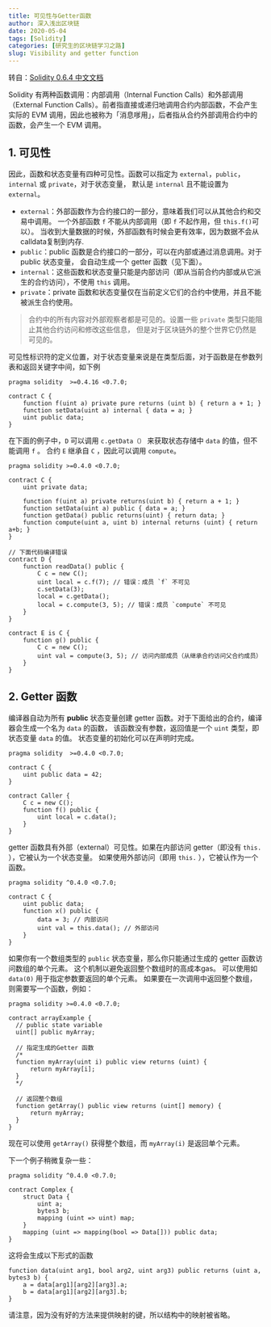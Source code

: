 ```yaml
---
title: 可见性与Getter函数
author: 深入浅出区块链
date: 2020-05-04
tags: [Solidity]
categories: [研究生的区块链学习之路]
slug: Visibility and getter function
---
```


转自：[Solidity 0.6.4 中文文档](https://learnblockchain.cn/docs/solidity/contracts.html#getter)

Solidity 有两种函数调用：内部调用（Internal Function Calls）和外部调用（External Function Calls）。前者指直接或递归地调用合约内部函数，不会产生实际的 EVM 调用，因此也被称为「消息嗲用」，后者指从合约外部调用合约中的函数，会产生一个 EVM 调用。

## 1. 可见性

因此，函数和状态变量有四种可见性。函数可以指定为 `external`，`public`，`internal` 或 `private`，对于状态变量， 默认是 `internal` 且不能设置为 `external`。

- `external`：外部函数作为合约接口的一部分，意味着我们可以从其他合约和交易中调用。 一个外部函数 `f` 不能从内部调用（即 `f` 不起作用，但 `this.f()`可以）。 当收到大量数据的时候，外部函数有时候会更有效率，因为数据不会从calldata复制到内存.
- `public`：public 函数是合约接口的一部分，可以在内部或通过消息调用。对于 public 状态变量， 会自动生成一个 getter 函数（见下面）。
- `internal`：这些函数和状态变量只能是内部访问（即从当前合约内部或从它派生的合约访问），不使用 `this` 调用。
- `private`：private 函数和状态变量仅在当前定义它们的合约中使用，并且不能被派生合约使用。

> 合约中的所有内容对外部观察者都是可见的。设置一些 `private` 类型只能阻止其他合约访问和修改这些信息， 但是对于区块链外的整个世界它仍然是可见的。

可见性标识符的定义位置，对于状态变量来说是在类型后面，对于函数是在参数列表和返回关键字中间，如下例

```solidity
pragma solidity  >=0.4.16 <0.7.0;

contract C {
    function f(uint a) private pure returns (uint b) { return a + 1; }
    function setData(uint a) internal { data = a; }
    uint public data;
}
```

在下面的例子中，`D` 可以调用 `c.getData（）` 来获取状态存储中 `data` 的值，但不能调用 `f` 。 合约 `E` 继承自 `C` ，因此可以调用 `compute`。

```solidity
pragma solidity >=0.4.0 <0.7.0;

contract C {
    uint private data;

    function f(uint a) private returns(uint b) { return a + 1; }
    function setData(uint a) public { data = a; }
    function getData() public returns(uint) { return data; }
    function compute(uint a, uint b) internal returns (uint) { return a+b; }
}

// 下面代码编译错误
contract D {
    function readData() public {
        C c = new C();
        uint local = c.f(7); // 错误：成员 `f` 不可见
        c.setData(3);
        local = c.getData();
        local = c.compute(3, 5); // 错误：成员 `compute` 不可见
    }
}

contract E is C {
    function g() public {
        C c = new C();
        uint val = compute(3, 5); // 访问内部成员（从继承合约访问父合约成员）
    }
}
```

## 2. Getter 函数

编译器自动为所有 **public** 状态变量创建 getter 函数。对于下面给出的合约，编译器会生成一个名为 `data` 的函数， 该函数没有参数，返回值是一个 `uint` 类型，即状态变量 `data` 的值。 状态变量的初始化可以在声明时完成。

```solidity
pragma solidity  >=0.4.0 <0.7.0;

contract C {
    uint public data = 42;
}

contract Caller {
    C c = new C();
    function f() public {
        uint local = c.data();
    }
}
```

getter 函数具有外部（external）可见性。如果在内部访问 getter（即没有 `this.` ），它被认为一个状态变量。 如果使用外部访问（即用 `this.` ），它被认作为一个函数。

```solidity
pragma solidity ^0.4.0 <0.7.0;

contract C {
    uint public data;
    function x() public {
        data = 3; // 内部访问
        uint val = this.data(); // 外部访问
    }
}
```

如果你有一个数组类型的 `public` 状态变量，那么你只能通过生成的 getter 函数访问数组的单个元素。 这个机制以避免返回整个数组时的高成本gas。 可以使用如 `data(0)` 用于指定参数要返回的单个元素。 如果要在一次调用中返回整个数组，则需要写一个函数，例如：

```solidity
pragma solidity >=0.4.0 <0.7.0;

contract arrayExample {
  // public state variable
  uint[] public myArray;

  // 指定生成的Getter 函数
  /*
  function myArray(uint i) public view returns (uint) {
      return myArray[i];
  }
  */

  // 返回整个数组
  function getArray() public view returns (uint[] memory) {
      return myArray;
  }
}
```

现在可以使用 `getArray()` 获得整个数组，而 `myArray(i)` 是返回单个元素。

下一个例子稍微复杂一些：

```solidity
pragma solidity ^0.4.0 <0.7.0;

contract Complex {
    struct Data {
        uint a;
        bytes3 b;
        mapping (uint => uint) map;
    }
    mapping (uint => mapping(bool => Data[])) public data;
}
```

这将会生成以下形式的函数

```solidity
function data(uint arg1, bool arg2, uint arg3) public returns (uint a, bytes3 b) {
    a = data[arg1][arg2][arg3].a;
    b = data[arg1][arg2][arg3].b;
}
```

请注意，因为没有好的方法来提供映射的键，所以结构中的映射被省略。